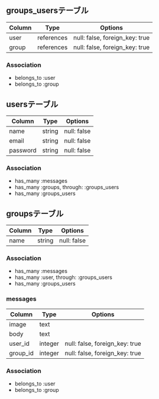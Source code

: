 ## groups_usersテーブル

|Column|Type|Options|
|------|----|-------|
|user|references|null: false, foreign_key: true|
|group|references|null: false, foreign_key: true|

### Association
- belongs_to :user
- belongs_to :group



## usersテーブル

|Column|Type|Options|
|------|----|-------|
|name|string|null: false|
|email|string|null: false|
|password|string|null: false|

### Association
- has_many :messages
- has_many :groups, through: :groups_users
- has_many :groups_users



## groupsテーブル

|Column|Type|Options|
|------|----|-------|
|name|string|null: false|

### Association
- has_many :messages
- has_many :user, through: :groups_users
- has_many :groups_users



### messages

|Column|Type|Options|
|------|----|-------|
|image|text|
|body|text|
|user_id|integer|null: false, foreign_key: true|
|group_id|integer|null: false, foreign_key: true|

### Association
- belongs_to :user
- belongs_to :group